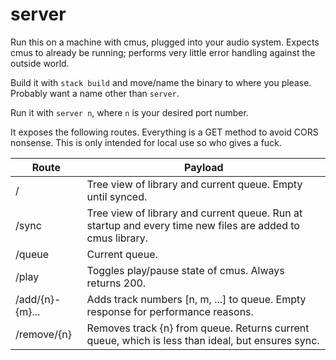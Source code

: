 # server

Run this on a machine with cmus, plugged into your audio system. Expects cmus to already be running; performs very little error handling against the outside world.

Build it with `stack build` and move/name the binary to where you please. Probably want a name other than `server`.

Run it with `server n`, where `n` is your desired port number.

It exposes the following routes. Everything is a GET method to avoid CORS nonsense. This is only intended for local use so who gives a fuck.

| Route         | Payload                                                                                                  |
|---------------|----------------------------------------------------------------------------------------------------------|
|/              |Tree view of library and current queue. Empty until synced.                                               |
|/sync          |Tree view of library and current queue. Run at startup and every time new files are added to cmus library.|
|/queue         |Current queue.                                                                                            |
|/play          |Toggles play/pause state of cmus. Always returns 200.                                                     |
|/add/{n}-{m}...|Adds track numbers [n, m, ...] to queue. Empty response for performance reasons.                          |
|/remove/{n}    |Removes track {n} from queue. Returns current queue, which is less than ideal, but ensures sync.          |

